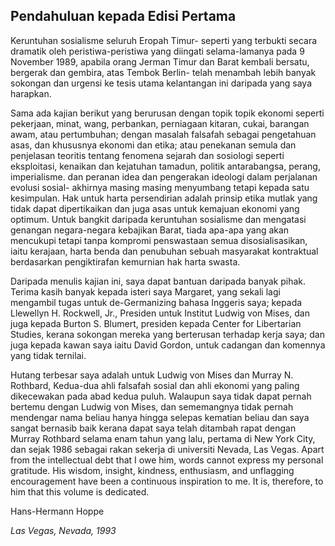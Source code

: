 ## Pendahuluan kepada Edisi Pertama

Keruntuhan sosialisme seluruh Eropah Timur- seperti yang terbukti secara dramatik oleh peristiwa-peristiwa yang diingati selama-lamanya pada 9 November 1989, apabila orang Jerman Timur dan Barat kembali bersatu, bergerak dan gembira, atas Tembok Berlin- telah menambah lebih banyak sokongan dan urgensi ke tesis utama kelantangan ini daripada yang saya harapkan.

Sama ada kajian berikut yang berurusan dengan topik topik ekonomi seperti pekerjaan, minat, wang, perbankan, perniagaan kitaran, cukai, barangan awam, atau pertumbuhan; dengan masalah falsafah sebagai pengetahuan asas, dan khususnya ekonomi dan etika; atau penekanan semula dan penjelasan teoritis tentang fenomena sejarah dan sosiologi seperti eksploitasi, kenaikan dan kejatuhan tamadun, politik antarabangsa, perang, imperialisme. dan peranan idea dan pengerakan ideologi dalam perjalanan evolusi sosial- akhirnya masing masing menyumbang tetapi kepada satu kesimpulan. Hak untuk harta persendirian adalah prinsip etika mutlak yang tidak dapat dipertikaikan dan juga asas untuk kemajuan ekonomi yang optimum. Untuk bangkit daripada keruntuhan sosialisme dan mengatasi genangan negara-negara kebajikan Barat, tiada apa-apa yang akan mencukupi tetapi tanpa kompromi penswastaan semua disosialisasikan, iaitu kerajaan, harta benda dan penubuhan sebuah masyarakat kontraktual berdasarkan pengiktirafan kemurnian hak harta swasta.

Daripada menulis kajian ini, saya dapat bantuan daripada banyak pihak. Terima kasih banyak kepada isteri saya Margaret, yang sekali lagi mengambil tugas untuk de-Germanizing bahasa Inggeris saya; kepada Llewellyn H. Rockwell, Jr., Presiden untuk Institut Ludwig von Mises, dan juga kepada Burton S. Blumert, presiden kepada Center for Libertarian Studies, kerana sokongan mereka yang berterusan terhadap kerja saya; dan juga kepada kawan saya iaitu David Gordon, untuk cadangan dan komennya yang tidak ternilai.

Hutang terbesar saya adalah untuk Ludwig von Mises dan Murray N. Rothbard, Kedua-dua ahli falsafah sosial dan ahli ekonomi yang paling dikecewakan pada abad kedua puluh. Walaupun saya tidak dapat pernah bertemu dengan Ludwig von Mises, dan sememangnya tidak pernah mendengar nama beliau hanya hingga selepas kematian beliau dan saya sangat bernasib baik kerana dapat saya telah ditambah rapat dengan Murray Rothbard selama enam tahun yang lalu, pertama di New York City, dan sejak 1986 sebagai rakan sekerja di universiti Nevada, Las Vegas. Apart from the intellectual debt that I owe him, words cannot express my personal gratitude. His wisdom, insight, kindness, enthusiasm, and unflagging encouragement have been a continuous inspiration to me. It is, therefore, to him that this volume is dedicated.

Hans-Hermann Hoppe

*Las Vegas, Nevada, 1993*